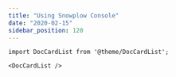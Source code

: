 ```yaml
---
title: "Using Snowplow Console"
date: "2020-02-15"
sidebar_position: 120
---
```


```mdx-code-block
import DocCardList from '@theme/DocCardList';

<DocCardList />
```
